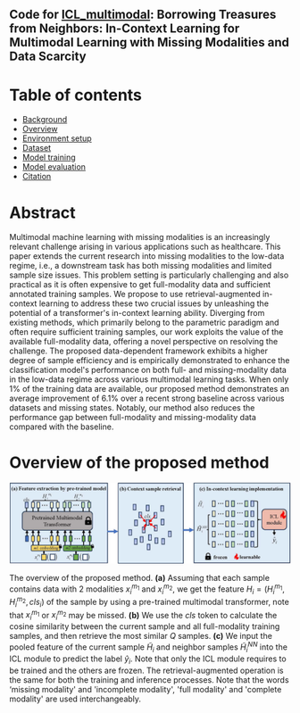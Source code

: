 ## Code for [ICL_multimodal](https://arxiv.org/abs/2403.09428): Borrowing Treasures from Neighbors: In-Context Learning for Multimodal Learning with Missing Modalities and Data Scarcity

Table of contents
=================

<!--ts-->
  * [Background](#Background)
  * [Overview](#Overview)
  * [Environment setup](#Environment-setup)
  * [Dataset](#Dataset)
  * [Model training](#Model-training)
  * [Model evaluation](#Model-evaluation)
  * [Citation](#Citation)
   
<!--te-->

Abstract
============
Multimodal machine learning with missing modalities is an increasingly relevant challenge arising in various applications such as healthcare. This paper extends the current research into missing modalities to the low-data regime, i.e., a downstream task has both missing modalities and limited sample size issues. This problem setting is particularly challenging and also practical as it is often expensive to get full-modality data and sufficient annotated training samples. We propose to use retrieval-augmented in-context learning to address these two crucial issues by unleashing the potential of a transformer's in-context learning ability. Diverging from existing methods, which primarily belong to the parametric paradigm and often require sufficient training samples, our work exploits the value of the available full-modality data, offering a novel perspective on resolving the challenge. The proposed data-dependent framework exhibits a higher degree of sample efficiency and is empirically demonstrated to enhance the classification model's performance on both full- and missing-modality data in the low-data regime across various multimodal learning tasks. When only 1% of the training data are available, our proposed method demonstrates an average improvement of 6.1% over a recent strong baseline across various datasets and missing states. Notably, our method also reduces the performance gap between full-modality and missing-modality data compared with the baseline.

Overview of the proposed method
====================================
![](Figure/overall_framework.jpg)

The overview of the proposed method. **(a)** Assuming that each sample contains data with 2 modalities $x_i^{m_1}$ and $x_i^{m_2}$, we get the feature $H_i = ({H_i}^{m_1},{H_i}^{m_2},cls_i)$ of the sample by using a pre-trained multimodal transformer, note that $x_i^{m_1}$ or $x_i^{m_2}$ may be missed. **(b)** We use the $cls$ token to calculate the cosine similarity between the current sample and all full-modality training samples, and then retrieve the most similar $Q$ samples. **(c)** We input the pooled feature of the current sample  $\tilde{H}_i$ and neighbor samples $\tilde{H}^{NN}_i$ into the ICL module to predict the label ${\hat{y}}_i$. Note that only the ICL module requires to be trained and the others are frozen. The retrieval-augmented operation is the same for both the training and inference processes. Note that the words ‘missing modality' and 'incomplete modality', 'full modality' and 'complete modality' are used interchangeably.



